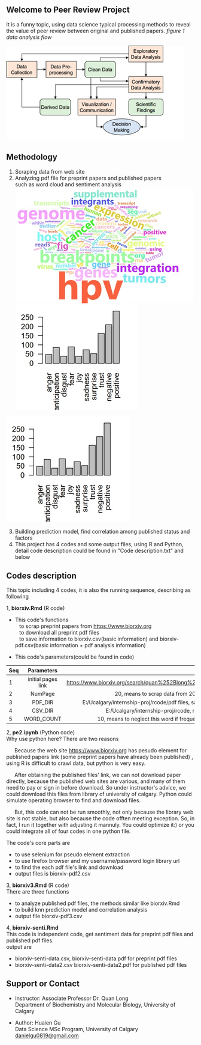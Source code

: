 ## Welcome to Peer Review Project

It is a funny topic, using data science typical processing methods to reveal the value of peer review between original and published papers.
  _figure 1 data analysis flow_ 
  
![image](https://github.com/danielgu0819/peerreview/blob/master/images/dataprocess.jpg)

## Methodology 

1. Scraping data from web site   
2. Analyzing pdf file for preprint papers and published papers  
   such as word cloud and sentiment analysis    
![image](https://github.com/danielgu0819/peerreview/blob/master/images/wordcloud.jpg) ![image](https://github.com/danielgu0819/peerreview/blob/master/images/sentiment.jpg)   

![image](https://github.com/danielgu0819/peerreview/blob/master/images/sentiment.jpg?raw=true)

3. Building prediction model, find correlation among published status and factors 
4. This project has 4 codes and some output files, using R and Python, detail code description could be found in "Code description.txt" and below  




## Codes description 

This topic including 4 codes, it is also the running sequence, describing as following 

1, **biorxiv.Rmd** (R code)  
   - This code's functions  
   &ensp;  to scrap preprint papers from https://www.biorxiv.org   
   &ensp;  to download all preprint pdf files  
   &ensp;  to save information to biorxiv.csv(basic information) and biorxiv-pdf.csv(basic information + pdf analysis information)    

   - This code's parameters(could be found in code)   

   | Seq |   Parameters         |   Description                                                              |
   |-----|:--------------------:| --------------------------------------------------------------------------:|
   |  1  |   initial pages link |   https://www.biorxiv.org/search/quan%252Blong%252Bcanada                  |
   |  2  |   NumPage            |   20, means  to scrap data from 20 web pages                               |
   |  3  |   PDF_DIR            |   E:/Ucalgary/internship-proj/rcode/pdf files, save pdf files              |
   |  4  |   CSV_DIR            |   E:/Ucalgary/internship-proj/rcode, run all codes                         |
   |  5  |   WORD_COUNT         |   10, means to neglect this word if frequency less 10                      |
         
         
   
2, **pe2.ipynb** (Python code)   
   Why use python here?   There are two reasons    
   
   &ensp; &ensp; Because the web site https://www.biorxiv.org has pesudo element for published papers link (some preprint papers have already been published) , using R is difficult to crawl data, but python is very easy.     
   
   &ensp; &ensp; After obtaining the published files' link, we can not download paper directly, because the published web sites are various, and many of them need to pay or sign in before download. So under instructor's advice, we could download this files from library of university of calgary. Python could simulate operating browser to find and download files.    
   
   &ensp; &ensp; But, this code can not be run smoothly, not only because the library web site is not stable, but also because 
   the code offten meeting exception. So, in fact, I run it together with adjusting it mannuly. 
   You could optimize it:) or you could integrate all of four codes in one python file.   
   
   The code's core parts are    
   - to use selenium for pseudo element extraction 
   - to use firefox browser and my username/password login library url 
   - to find the each pdf file's link and download
   - output files is biorxiv-pdf2.csv   
    
     
3, **biorxiv3.Rmd** (R code)    
   There are three functions 
   - to analyze published pdf files, the methods similar like biorxiv.Rmd
   - to build knn prediction model and correlation analysis
   - output file biorxiv-pdf3.csv   
  
  
4, **biorxiv-senti.Rmd**    
   This code is independent code, get sentiment data for preprint pdf files and published pdf files.  
   output are
   - biorxiv-senti-data.csv, biorxiv-senti-data.pdf  for preprint  pdf files
   - biorxiv-senti-data2.csv biorxiv-senti-data2.pdf for published pdf files
    
    
## Support or Contact   
* Instructor: Associate Professor  Dr. Quan Long   
Department of Biochemistry and Molecular Biology, University of Calgary

* Author: Huaien Gu   
Data Science MSc Program, University of Calgary 
danielgu0819@gmail.com 


 
